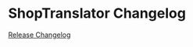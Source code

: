 # ShopTranslator Changelog

[Release Changelog](https://github.com/spryker-shop/shop-translator/releases)
